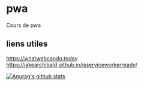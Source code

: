 # pwa
Cours de pwa

## liens utiles
https://whatwebcando.today
https://jakearchibald.github.io/isserviceworkerready/

[![Anurag's github stats](https://github-readme-stats.vercel.app/api?username=Relwyn)](https://github.com/anuraghazra/github-readme-stats)
